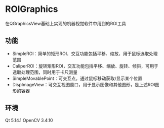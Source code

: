 # ROIGraphics
在QGraphicsView基础上实现的机器视觉软件中用到的ROI工具

## 功能
- SimpleROI：简单的矩形ROI，交互功能包括平移、缩放，用于鼠标选取处理范围
- CaliperROI：旋转矩形ROI，交互功能包括平移、缩放、旋转、倾斜，可用于选取处理范围，同时用于卡尺测量
- SimpleMovablePoint：可交互点，通过鼠标移动获取/显示某个位置
- DispImageView：可交互视图窗口，用于显示图像和其他图形，是上述ROI图形的容器

## 环境
Qt 5.14.1
OpenCV 3.4.10
